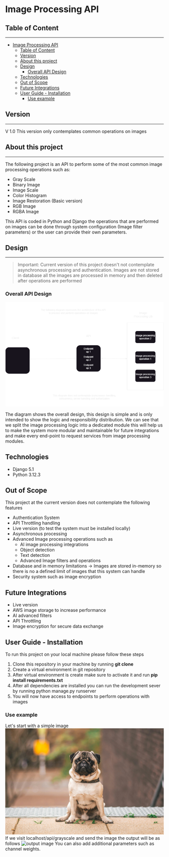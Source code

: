 # Image Processing API

## Table of Content

---

- [Image Processing API](#image-processing-api)
  - [Table of Content](#table-of-content)
  - [Version](#version)
  - [About this project](#about-this-project)
  - [Design](#design)
    - [Overall API Design](#overall-api-design)
  - [Technologies](#technologies)
  - [Out of Scope](#out-of-scope)
  - [Future Integrations](#future-integrations)
  - [User Guide - Installation](#user-guide---installation)
    - [Use example](#use-example)

## Version

---

V 1.0
This version only contemplates common operations on images

## About this project

---

The following project is an API to perform some of the most common image processing operations such as:

- Gray Scale
- Binary Image
- Image Scale
- Color Histogram
- Image Restoration (Basic version)
- RGB Image
- RGBA Image

This API is coded in Python and Django the operations that are performed on images can be done through system configuration (Image filter parameters) or the user can provide their own parameters.

## Design

---
> Important:
> Current version of this project doesn't not contemplate asynchronous processing and authentication. Images are not stored in database all the images are processed in memory and then deleted after operations are performed

### Overall API Design

![Image processing](/Design/image_processing.png)

The diagram shows the overall design, this design is simple and is only intended to show the logic and responsibility distribution. We can see that we split the image processing logic into a dedicated module this will help us to make the system more modular and maintainable for future integrations and make every end-point to request services from image processing modules.

## Technologies

- Django 5.1
- Python 3.12.3

## Out of Scope

This project at the current version does not contemplate the following features

- Authentication System
- API Throttling handling
- Live version (to test the system must be installed locally)
- Asynchronous processing
- Advanced Image processing operations such as
  - AI image processing integrations
  - Object detection
  - Text detection
  - Advanced Image filters and operations
- Database and in memory limitations -> Images are stored in-memory so there is no a defined limit of images that this system can handle
- Security system such as image encryption

## Future Integrations

- Live version
- AWS image storage to increase performance
- AI advanced filters
- API Throttling
- Image encryption for secure data exchange

## User Guide - Installation

To run this project on your local machine please follow these steps

1. Clone this repository in your machine by running **git clone**
2. Create a virtual environment in git repository
3. After virtual environment is create make sure to activate it and run **pip install requirements.txt**
4. After all dependencies are installed you can run the development sever by running python manage.py runserver
5. You will now have access to endpoints to perform operations with images

### Use example

Let's start with a simple image
![test image](/Design/testImage.jpg)
If we visit localhost/api/grayscale and send the image the
output will be as follows
![output image](/Design/response.png)
You can also add additional parameters such as channel weights.
